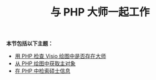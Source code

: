 ﻿---
title: 与 PHP 大师一起工作
type: docs
weight: 20
url: /zh/java/working-with-masters-in-php/
---
**本节包括以下主题：**

- [用 PHP 检查 Visio 绘图中是否存在大师](/diagram/zh/java/check-presence-of-a-master-in-the-visio-drawing-in-php/)
- [从 PHP 绘图中获取主对象](/diagram/zh/java/get-master-object-from-drawing-in-php/)
- [在 PHP 中检索硕士信息](/diagram/zh/java/retrieve-the-masters-information-in-php/)
